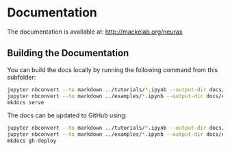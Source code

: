 # Documentation

The documentation is available at: <http://mackelab.org/neurax>

## Building the Documentation

You can build the docs locally by running the following command from this subfolder:

```bash
jupyter nbconvert --to markdown ../tutorials/*.ipynb --output-dir docs/tutorial/
jupyter nbconvert --to markdown ../examples/*.ipynb --output-dir docs/examples/
mkdocs serve
```

The docs can be updated to GitHub using:

```bash
jupyter nbconvert --to markdown ../tutorials/*.ipynb --output-dir docs/tutorial/
jupyter nbconvert --to markdown ../examples/*.ipynb --output-dir docs/examples/
mkdocs gh-deploy
```
